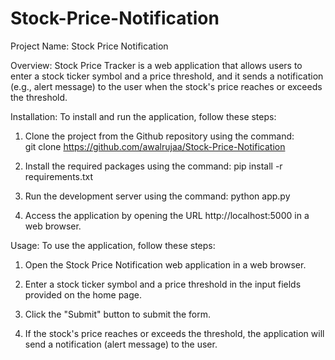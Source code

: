 # Stock-Price-Notification
Project Name: Stock Price Notification

Overview:
Stock Price Tracker is a web application that allows users to enter a stock ticker symbol and a price threshold, and it sends a notification (e.g., alert message) to the user when the stock's price reaches or exceeds the threshold.

Installation:
To install and run the application, follow these steps:
1. Clone the project from the Github repository using the command:  
git clone https://github.com/awalrujaa/Stock-Price-Notification

2. Install the required packages using the command:
pip install -r requirements.txt

3. Run the development server using the command:
python app.py

4. Access the application by opening the URL http://localhost:5000 in a web browser.


Usage:
To use the application, follow these steps:
1. Open the Stock Price Notification web application in a web browser.

2. Enter a stock ticker symbol and a price threshold in the input fields provided on the home page.

3. Click the "Submit" button to submit the form.

4. If the stock's price reaches or exceeds the threshold, the application will send a notification (alert message) to the user.




